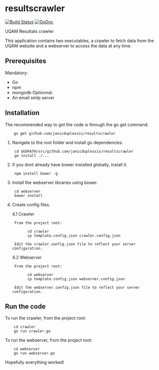 resultscrawler
==============

[![Build Status](https://travis-ci.org/janicduplessis/resultscrawler.svg)](https://travis-ci.org/janicduplessis/resultscrawler)
[![GoDoc](https://godoc.org/github.com/janicduplessis/resultscrawler?status.svg)](https://godoc.org/github.com/janicduplessis/resultscrawler)

UQAM Resultats crawler

This application contains two executables, a crawler to fetch data from
the UQAM website and a webserver to access the data at any time.

Prerequisites
---------------
Mandatory:
- Go
- npm
- mongodb
Optionnal:
- An email smtp server

Installation
---------------
The recommended way to get the code is through the go get command.

        go get github.com/janicduplessis/resultscrawler

1. Navigate to the root folder and install go dependencies.

        cd $GOPATH/src/github.com/janicduplessis/resultscrawler
        go install ./...

2. If you dont already have bower installed globally, install it.

        npm install bower -g

3. Install the webserver libraries using bower.

        cd webserver
        bower install

4. Create config files.

    4.1 Crawler

        From the project root:

              cd crawler
              cp template.config.json crawler.config.json

        Edit the crawler.config.json file to reflect your server configuration.

    4.2 Webserver

        From the project root:

              cd webserver
              cp template.config.json webserver.config.json

        Edit the webserver.config.json file to reflect your server configuration.

Run the code
--------------
To run the crawler, from the project root:

        cd crawler
        go run crawler.go

To run the webserver, from the project root:

        cd webserver
        go run webserver.go


Hopefully everything worked!
